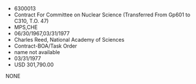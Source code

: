 * 6300013
* Contract For Committee on Nuclear Science (Transferred From Gp601 to C310, T.O. 47)
* MPS,CHE
* 06/30/1967,03/31/1977
* Charles Reed, National Academy of Sciences
* Contract-BOA/Task Order
*   name not available
* 03/31/1977
* USD 301,790.00

NONE